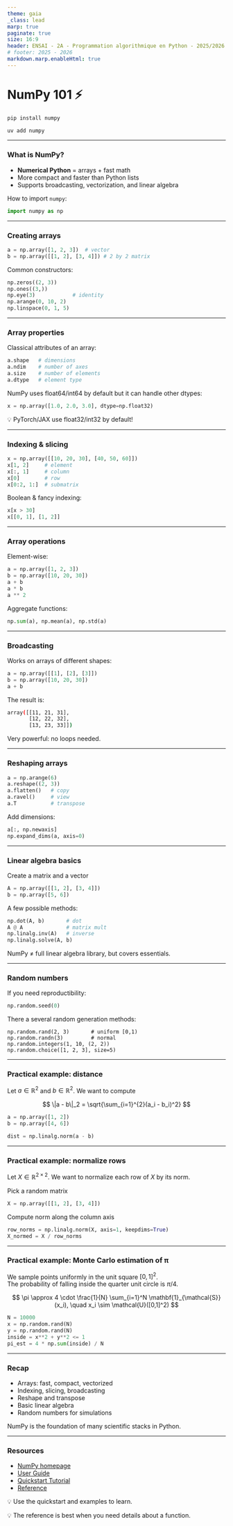 ```yaml
---
theme: gaia
_class: lead
marp: true
paginate: true
size: 16:9
header: ENSAI - 2A - Programmation algorithmique en Python - 2025/2026
# footer: 2025 - 2026
markdown.marp.enableHtml: true
---
```


# NumPy 101 ⚡

```bash
pip install numpy
```

```bash
uv add numpy
```


---

### What is NumPy?

- **Numerical Python** = arrays + fast math  
- More compact and faster than Python lists  
- Supports broadcasting, vectorization, and linear algebra

How to import `numpy`:
```python
import numpy as np
```

---

### Creating arrays

```python
a = np.array([1, 2, 3])  # vector
b = np.array([[1, 2], [3, 4]]) # 2 by 2 matrix
```

Common constructors:

```python
np.zeros((2, 3))
np.ones((3,))
np.eye(3)            # identity
np.arange(0, 10, 2)
np.linspace(0, 1, 5)
```

---

### Array properties

Classical attributes of an array:
```python
a.shape   # dimensions
a.ndim    # number of axes
a.size    # number of elements
a.dtype   # element type
```

NumPy uses float64/int64 by default but it can handle other dtypes:
```python
x = np.array([1.0, 2.0, 3.0], dtype=np.float32)
```

💡 PyTorch/JAX use float32/int32 by default!

---

### Indexing & slicing

```python
x = np.array([[10, 20, 30], [40, 50, 60]])
x[1, 2]     # element
x[:, 1]     # column
x[0]        # row
x[0:2, 1:]  # submatrix
```

Boolean & fancy indexing:

```python
x[x > 30]         
x[[0, 1], [1, 2]]
```

---

### Array operations

Element-wise:

```python
a = np.array([1, 2, 3])
b = np.array([10, 20, 30])
a + b
a * b
a ** 2
```

Aggregate functions:

```python
np.sum(a), np.mean(a), np.std(a)
```

---

### Broadcasting

Works on arrays of different shapes:

```python
a = np.array([[1], [2], [3]])
b = np.array([10, 20, 30])
a + b
```

The result is:
```bash
array([[11, 21, 31],
       [12, 22, 32],
       [13, 23, 33]])
```

Very powerful: no loops needed.

---

### Reshaping arrays

```python
a = np.arange(6)
a.reshape((2, 3))
a.flatten()   # copy
a.ravel()     # view
a.T           # transpose
```

Add dimensions:

```python
a[:, np.newaxis]
np.expand_dims(a, axis=0)
```

---

### Linear algebra basics

Create a matrix and a vector
```python
A = np.array([[1, 2], [3, 4]])
b = np.array([5, 6])
```

A few possible methods:
```python
np.dot(A, b)       # dot
A @ A              # matrix mult
np.linalg.inv(A)   # inverse
np.linalg.solve(A, b)
```

NumPy ≠ full linear algebra library, but covers essentials.

---

### Random numbers

If you need reproductibility:
```python
np.random.seed(0)
```

There a several random generation methods:
```
np.random.rand(2, 3)       # uniform [0,1)
np.random.randn(3)         # normal
np.random.integers(1, 10, (2, 2))
np.random.choice([1, 2, 3], size=5)
```

---

### Practical example: distance

Let $a \in \mathbb{R}^2$ and $b \in \mathbb{R}^2$. We want to compute

$$
\|a - b\|_2 = \sqrt{\sum_{i=1}^{2}(a_i - b_i)^2}
$$

```python
a = np.array([1, 2])
b = np.array([4, 6])

dist = np.linalg.norm(a - b)
```

---

### Practical example: normalize rows

Let $X \in \mathbb{R}^{2 \times 2}$. We want to normalize each row of $X$ by its norm.

Pick a random matrix
```python
X = np.array([[1, 2], [3, 4]])
```

Compute norm along the column axis
```python
row_norms = np.linalg.norm(X, axis=1, keepdims=True)
X_normed = X / row_norms
```

---

### Practical example: Monte Carlo estimation of π

We sample points uniformly in the unit square $[0,1]^2$.  
The probability of falling inside the quarter unit circle is $\pi/4$.

$$
\pi \approx 4 \cdot \frac{1}{N} \sum_{i=1}^N \mathbf{1}_{\mathcal{S}}(x_i), 
\quad x_i \sim \mathcal{U}([0,1]^2)
$$

```python
N = 10000
x = np.random.rand(N)
y = np.random.rand(N)
inside = x**2 + y**2 <= 1
pi_est = 4 * np.sum(inside) / N
```

---

### Recap

- Arrays: fast, compact, vectorized  
- Indexing, slicing, broadcasting  
- Reshape and transpose  
- Basic linear algebra  
- Random numbers for simulations  

NumPy is the foundation of many scientific stacks in Python.

---

### Resources

- [NumPy homepage](https://numpy.org)  
- [User Guide](https://numpy.org/doc/stable/user/)  
- [Quickstart Tutorial](https://numpy.org/doc/stable/user/quickstart.html)  
- [Reference](https://numpy.org/doc/stable/reference/)  

💡 Use the quickstart and examples to learn.  

💡 The reference is best when you need details about a function.  
